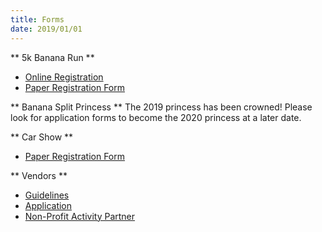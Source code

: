 ```yaml
---
title: Forms
date: 2019/01/01
---
```


** 5k Banana Run **
- [Online Registration](https://www.active.com/latrobe-pa/running/distance-running-races/5k-banana-run-2019?int=)
- [Paper Registration Form](https://bananasplitfest.com/2019-5k-banana-run-registration.pdf)

** Banana Split Princess **
The 2019 princess has been crowned! Please look for application forms to become the 2020 princess at a later date.

** Car Show **
- [Paper Registration Form](https://bananasplitfest.com/2019-car-show-registration.pdf)

** Vendors **
- [Guidelines](https://bananasplitfest.com/2019-vendor-guidelines.pdf)
- [Application](https://bananasplitfest.com/2019-vendor-application.pdf)
- [Non-Profit Activity Partner](https://bananasplitfest.com/2019-nonprofit-activity-partner-application.pdf)